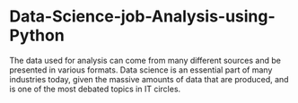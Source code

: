 # Data-Science-job-Analysis-using-Python
The data used for analysis can come from many different sources and be presented in various formats. Data science is an essential part of many industries today, given the massive amounts of data that are produced, and is one of the most debated topics in IT circles.
